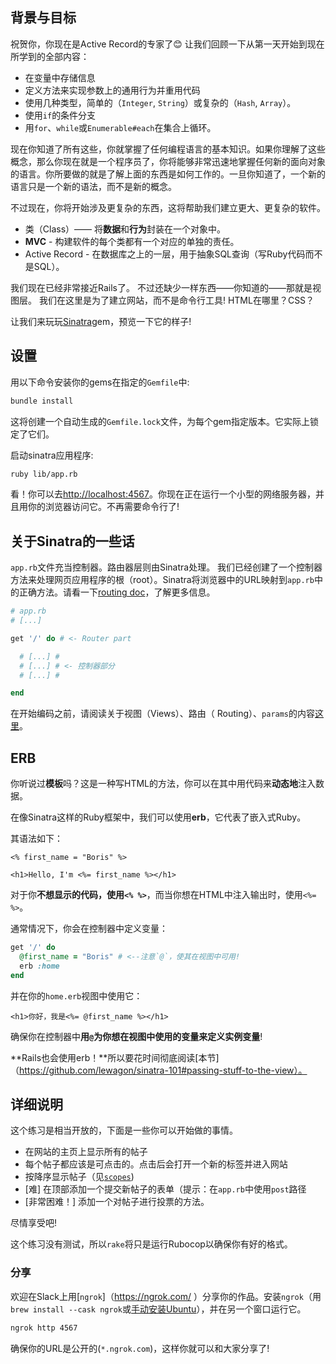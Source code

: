## 背景与目标

祝贺你，你现在是Active Record的专家了😊
让我们回顾一下从第一天开始到现在所学到的全部内容：

- 在变量中存储信息
- 定义方法来实现参数上的通用行为并重用代码
- 使用几种类型，简单的（`Integer`, `String`）或复杂的（`Hash`, `Array`）。
- 使用`if`的条件分支
- 用`for`、`while`或`Enumerable#each`在集合上循环。

现在你知道了所有这些，你就掌握了任何编程语言的基本知识。如果你理解了这些概念，那么你现在就是一个程序员了，你将能够非常迅速地掌握任何新的面向对象的语言。你所要做的就是了解上面的东西是如何工作的。一旦你知道了，一个新的语言只是一个新的语法，而不是新的概念。

不过现在，你将开始涉及更复杂的东西，这将帮助我们建立更大、更复杂的软件。

- 类（Class）—— 将**数据**和**行为**封装在一个对象中。
- **MVC** - 构建软件的每个类都有一个对应的单独的责任。
- Active Record - 在数据库之上的一层，用于抽象SQL查询（写Ruby代码而不是SQL）。

我们现在已经非常接近Rails了。
不过还缺少一样东西——你知道的——那就是视图层。
我们在这里是为了建立网站，而不是命令行工具! HTML在哪里？CSS？

让我们来玩玩[Sinatra](http://www.sinatrarb.com)gem，预览一下它的样子!

## 设置

用以下命令安装你的gems在指定的`Gemfile`中:

```bash
bundle install
```
这将创建一个自动生成的`Gemfile.lock`文件，为每个gem指定版本。它实际上锁定了它们。

启动sinatra应用程序:

```bash
ruby lib/app.rb
```

看！你可以去[http://localhost:4567](http://localhost:4567)。你现在正在运行一个小型的网络服务器，并且用你的浏览器访问它。不再需要命令行了!

## 关于Sinatra的一些话

`app.rb`文件充当控制器。路由器层则由Sinatra处理。
我们已经创建了一个控制器方法来处理网页应用程序的根（root）。Sinatra将浏览器中的URL映射到`app.rb`中的正确方法。请看一下[routing doc](http://www.sinatrarb.com/intro.html#Routes)，了解更多信息。

```ruby
# app.rb
# [...]

get '/' do # <- Router part

  # [...] #
  # [...] # <- 控制器部分
  # [...] #

end
```

在开始编码之前，请阅读关于视图（Views）、路由（ Routing）、`params`的内容[这里](https://github.com/lewagon/sinatra-101#views)。

## ERB

你听说过**模板**吗？这是一种写HTML的方法，你可以在其中用代码来**动态地**注入数据。

在像Sinatra这样的Ruby框架中，我们可以使用**erb**，它代表了嵌入式Ruby。

其语法如下：

```erb
<% first_name = "Boris" %>

<h1>Hello, I'm <%= first_name %></h1>
```

对于你**不想显示的代码，使用`<% %>`**，而当你想在HTML中注入输出时，使用`<%= %>`。

通常情况下，你会在控制器中定义变量：

```ruby
get '/' do
  @first_name = "Boris" # <--注意`@`，使其在视图中可用!
  erb :home
end
```

并在你的`home.erb`视图中使用它：

```erb
<h1>你好，我是<%= @first_name %></h1>
```

确保你在控制器中**用`@`**为你想在视图中使用的变量来定义**实例变量**!

**Rails也会使用erb！**所以要花时间彻底阅读[本节]（https://github.com/lewagon/sinatra-101#passing-stuff-to-the-view）。

## 详细说明

这个练习是相当开放的，下面是一些你可以开始做的事情。

- 在网站的主页上显示所有的帖子
- 每个帖子都应该是可点击的。点击后会打开一个新的标签并进入网站
- 按降序显示帖子（见[`scopes`](http://guides.rubyonrails.org/active_record_querying.html#scopes))
- [难] 在顶部添加一个提交新帖子的表单（提示：在`app.rb`中使用`post`路径
- [非常困难！] 添加一个对帖子进行投票的方法。

尽情享受吧!

这个练习没有测试，所以`rake`将只是运行Rubocop以确保你有好的格式。

### 分享

欢迎在Slack上用[`ngrok`]（https://ngrok.com/ ）分享你的作品。安装`ngrok`（用`brew install --cask ngrok`或[手动安装Ubuntu](https://ngrok.com/download)），并在另一个窗口运行它。

```bash
ngrok http 4567
```

确保你的URL是公开的(`*.ngrok.com`)，这样你就可以和大家分享了!
